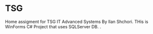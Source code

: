 # TSG
Home assigment for TSG IT Advanced Systems By Ilan Shchori.
THis is WinForms C# Project that uses SQLServer DB.
.
